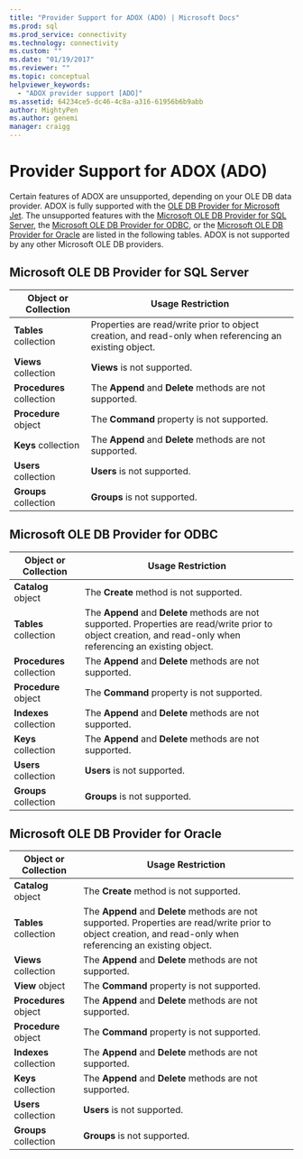 ```yaml
---
title: "Provider Support for ADOX (ADO) | Microsoft Docs"
ms.prod: sql
ms.prod_service: connectivity
ms.technology: connectivity
ms.custom: ""
ms.date: "01/19/2017"
ms.reviewer: ""
ms.topic: conceptual
helpviewer_keywords: 
  - "ADOX provider support [ADO]"
ms.assetid: 64234ce5-dc46-4c8a-a316-61956b6b9abb
author: MightyPen
ms.author: genemi
manager: craigg
---
```

# Provider Support for ADOX (ADO)
Certain features of ADOX are unsupported, depending on your OLE DB data provider. ADOX is fully supported with the [OLE DB Provider for Microsoft Jet](../../../ado/guide/appendixes/microsoft-ole-db-provider-for-microsoft-jet.md). The unsupported features with the [Microsoft OLE DB Provider for SQL Server](../../../ado/guide/appendixes/microsoft-ole-db-provider-for-sql-server.md), the [Microsoft OLE DB Provider for ODBC](../../../ado/guide/appendixes/microsoft-ole-db-provider-for-odbc.md), or the [Microsoft OLE DB Provider for Oracle](../../../ado/guide/appendixes/microsoft-ole-db-provider-for-oracle.md) are listed in the following tables. ADOX is not supported by any other Microsoft OLE DB providers.  
  
## Microsoft OLE DB Provider for SQL Server  
  
|Object or Collection|Usage Restriction|  
|--------------------------|-----------------------|  
|**Tables** collection|Properties are read/write prior to object creation, and read-only when referencing an existing object.|  
|**Views** collection|**Views** is not supported.|  
|**Procedures** collection|The **Append** and **Delete** methods are not supported.|  
|**Procedure** object|The **Command** property is not supported.|  
|**Keys** collection|The **Append** and **Delete** methods are not supported.|  
|**Users** collection|**Users** is not supported.|  
|**Groups** collection|**Groups** is not supported.|  
  
## Microsoft OLE DB Provider for ODBC  
  
|Object or Collection|Usage Restriction|  
|--------------------------|-----------------------|  
|**Catalog** object|The **Create** method is not supported.|  
|**Tables** collection|The **Append** and **Delete** methods are not supported. Properties are read/write prior to object creation, and read-only when referencing an existing object.|  
|**Procedures** collection|The **Append** and **Delete** methods are not supported.|  
|**Procedure** object|The **Command** property is not supported.|  
|**Indexes** collection|The **Append** and **Delete** methods are not supported.|  
|**Keys** collection|The **Append** and **Delete** methods are not supported.|  
|**Users** collection|**Users** is not supported.|  
|**Groups** collection|**Groups** is not supported.|  
  
## Microsoft OLE DB Provider for Oracle  
  
|Object or Collection|Usage Restriction|  
|--------------------------|-----------------------|  
|**Catalog** object|The **Create** method is not supported.|  
|**Tables** collection|The **Append** and **Delete** methods are not supported. Properties are read/write prior to object creation, and read-only when referencing an existing object.|  
|**Views** collection|The **Append** and **Delete** methods are not supported.|  
|**View** object|The **Command** property is not supported.|  
|**Procedures** object|The **Append** and **Delete** methods are not supported.|  
|**Procedure** object|The **Command** property is not supported.|  
|**Indexes** collection|The **Append** and **Delete** methods are not supported.|  
|**Keys** collection|The **Append** and **Delete** methods are not supported.|  
|**Users** collection|**Users** is not supported.|  
|**Groups** collection|**Groups** is not supported.|

